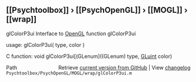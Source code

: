 ## [[Psychtoolbox]] &#8250; [[PsychOpenGL]] &#8250; [[MOGL]] &#8250; [[wrap]]

glColorP3ui  Interface to [OpenGL](OpenGL) function glColorP3ui  
  
usage:  glColorP3ui( type, color )  
  
C function:  void glColorP3ui[(GLenum]((GLenum) type, [GLuint](GLuint) color)  




<div class="code_header" style="text-align:right;">
  <span style="float:left;">Path&nbsp;&nbsp;</span> <span class="counter">Retrieve <a href=
  "https://raw.github.com/Psychtoolbox-3/Psychtoolbox-3/beta/Psychtoolbox/PsychOpenGL/MOGL/wrap/glColorP3ui.m">current version from GitHub</a> | View <a href=
  "https://github.com/Psychtoolbox-3/Psychtoolbox-3/commits/beta/Psychtoolbox/PsychOpenGL/MOGL/wrap/glColorP3ui.m">changelog</a></span>
</div>
<div class="code">
  <code>Psychtoolbox/PsychOpenGL/MOGL/wrap/glColorP3ui.m</code>
</div>

